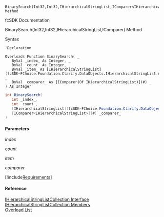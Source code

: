 ﻿     BinarySearch(Int32,Int32,IHierarchicalStringList,IComparer<IHierarchicalStringList>) Method                                                   

fcSDK Documentation

BinarySearch(Int32,Int32,IHierarchicalStringList,IComparer<IHierarchicalStringList>) Method

Syntax

```vbnet
'Declaration

Overloads Function BinarySearch( _
   ByVal _index_ As Integer, _
   ByVal _count_ As Integer, _
   ByVal _item_ As [IHierarchicalStringList](fcSDK~FChoice.Foundation.Clarify.DataObjects.IHierarchicalStringList.md), _
   ByVal _comparer_ As [IComparer(Of IHierarchicalStringList)](#) _
) As Integer
```

```csharp
int BinarySearch( 
   int _index_,
   int _count_,
   [IHierarchicalStringList](fcSDK~FChoice.Foundation.Clarify.DataObjects.IHierarchicalStringList.md) _item_,
   [IComparer<IHierarchicalStringList>](#) _comparer_
)
```

#### Parameters

_index_

_count_

_item_

_comparer_

[!include[Requirements](../partials/requirements.md)]

#### Reference

[IHierarchicalStringListCollection Interface](fcSDK~FChoice.Foundation.Clarify.DataObjects.IHierarchicalStringListCollection.md)  
[IHierarchicalStringListCollection Members](fcSDK~FChoice.Foundation.Clarify.DataObjects.IHierarchicalStringListCollection_members.md)  
[Overload List](fcSDK~FChoice.Foundation.Clarify.DataObjects.IHierarchicalStringListCollection~BinarySearch.md)